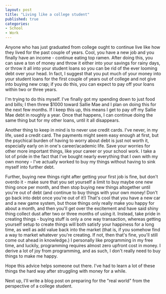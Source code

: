 ```yaml
---
layout: post
title: "Living like a college student"
published: true
categories:
- School
- Work
---
```


Anyone who has just graduated from college ought to continue live like how they
lived for the past couple of years.  Cool, you have a new job and you finally
have an income - continue eating top ramen.  After doing this, you can save
a ton of money and throw it either into your savings for rainy days, or
throw it all into your student loans so you can be rid of the ever looming
debt over your head.  In fact, I suggest that you put much of your money into
your student loans for the first couple of years out of college and not give
into buying new crap; if you do this, you can expect to pay off your loans
within two or three years.

I'm trying to do this myself.  I've finally got my spending down to just food
and bills; I then threw $1000 toward Sallie Mae and I plan on doing this
for the next few months.  If I keep this up, this means I get to pay off my
Sallie Mae debt in roughly a year.  Once that happens, I can continue doing
the same thing but for my other loans, until it all disappears.

Another thing to keep in mind is to never use credit cards.  I've never, in
my life, used a credit card.  The payments might seem easy enough at first,
but the psychical burden of having to worry about debt is just not worth it,
especially early on in one's career/academic life.  Save your worries for
other more important things, like your career or your school work.  I take
a lot of pride in the fact that I've bought nearly everything that I own with my own
money - I've actually worked to buy my things without having to sink myself
into further debt.

Further, buying new things right after getting your first job is fine, but
don't overdo it - make sure that you set yourself a limit to buy maybe
one new thing once per month, and then stop buying new things altogether until
you're out of debt (and continue to buy things with your own money! Don't
go back into debt once you're out of it!)  That's cool that you have a new
car and a new game system, but those things only really make you happy for
about a month, and then you'll get over the excitement and have said shiny
thing collect dust after two or three months of using it.  Instead, take pride
in creating things - buying stuff is only a one way transaction, whereas
getting yourself setup to create things will both satisfy your happiness for
a long time, as well as add value back into the market (that is, if you somehow
find a way to market whatever you're creating.  If not, then that's fine, you'll
still come out ahead in knowledge.)  I personally like programming in my free
time, and luckily, programming requires almost zero upfront cost in money.
I derive a lot of joy from programming, and as such, I don't really need to
buy things to make me happy.

Hope this advice helps someone out there.  I've had to learn a lot of these
things the hard way after struggling with money for a while.

Next up, I'll write a blog post on preparing for the "real world" from the
perspective of a college student.
